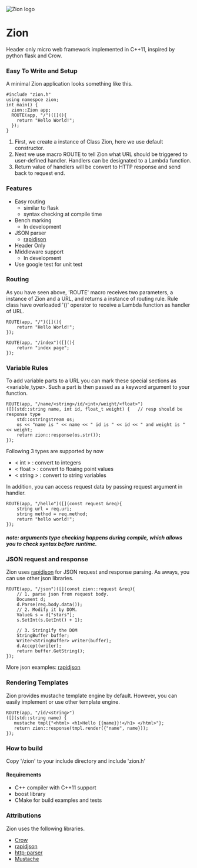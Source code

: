 ![Zion logo](https://github.com/ShihaoJing/Zion/blob/master/logo.png)

# Zion 
Header only micro web framework implemented in C++11, inspired by python flask and Crow.

### Easy To Write and Setup

A minimal Zion application looks something like this.
```
#include "zion.h"
using namespce zion;
int main() {    
  zion::Zion app;
  ROUTE(app, "/")([](){
    return "Hello World!";
  });
}
```
1. First, we create a instance of Class Zion, here we use default constructor.
2. Next we use macro ROUTE to tell Zion what URL should be triggered to user-defined handler.
Handlers can be designated to a Lambda function.
3. Return value of handlers will be convert to HTTP response and send back to request end.

### Features
* Easy routing
    * similar to flask
    * syntax checking at compile time
* Bench marking
    * In development
* JSON parser
    * [rapidjson](https://github.com/miloyip/rapidjson)
* Header Only
* Middleware support
    * In development
* Use google test for unit test


### Routing
As you have seen above, 'ROUTE' macro receives two parameters, a instance of Zion and a URL, and returns a instance of routing rule.
Rule class have overloaded '()' operator to receive a Lambda function as handler of URL.

```
ROUTE(app, "/")([](){
    return "Hello World!";
});
  
ROUTE(app, "/index")([](){
    return "index page";
});
```

### Variable Rules
To add variable parts to a URL you can mark these special sections as <variable_type>. 
Such a part is then passed as a keyword argument to your function. 

```
ROUTE(app, "/name/<string>/id/<int>/weight/<float>")
([](std::string name, int id, float_t weight) {   // resp should be response type
    std::ostringstream os;
    os << "name is " << name << " id is " << id << " and weight is " << weight;
    return zion::response(os.str());
});
```

Following 3 types are supported by now
 - < int > : convert to integers
 - < float > : convert to floaing point values
 - < string > : convert to string variables
 
 In addition, you can access request data by passing request argument in handler.
```
ROUTE(app, "/hello")([](const request &req){
    string url = req.uri;
    string method = req.method;
    return "hello world!";
});
 ```
 
 ##### note: arguments type checking happens during compile, which allows you to check syntax before runtime.
 
### JSON request and response
Zion uses [rapidjson](https://github.com/miloyip/rapidjson) for JSON request and response parsing. As aways, you can use other json libraries.
```
ROUTE(app, "/json")([](const zion::request &req){
    // 1. parse json from request body.
    Document d;
    d.Parse(req.body.data());
    // 2. Modify it by DOM.
    Value& s = d["stars"];
    s.SetInt(s.GetInt() + 1);
    
    // 3. Stringify the DOM
    StringBuffer buffer;
    Writer<StringBuffer> writer(buffer);
    d.Accept(writer);
    return buffer.GetString();
});
```
More json examples: [rapidjson](https://github.com/miloyip/rapidjson)
 
 ### Rendering Templates
 Zion provides mustache template engine by default. However, you can easily implement or use other template engine.
 ```
 ROUTE(app, "/id/<string>")
([](std::string name) {
    mustache tmpl{"<html> <h1>Hello {{name}}!</h1> </html>"};
    return zion::response(tmpl.render({"name", name}));
});
 ```
 
 ### How to build
 Copy '/zion' to your include directory and include 'zion.h'
 
 #### Requirements
 * C++ compiler with C++11 support
 * boost library
 * CMake for build examples and tests
 
 ### Attributions
 Zion uses the following libraries.
 * [Crow](https://github.com/ipkn/crow)
 * [rapidjson](https://github.com/miloyip/rapidjson)
 * [http-parser](https://github.com/nodejs/http-parser)
 * [Mustache](https://github.com/kainjow/Mustache)

 
 
 
 
 
 
